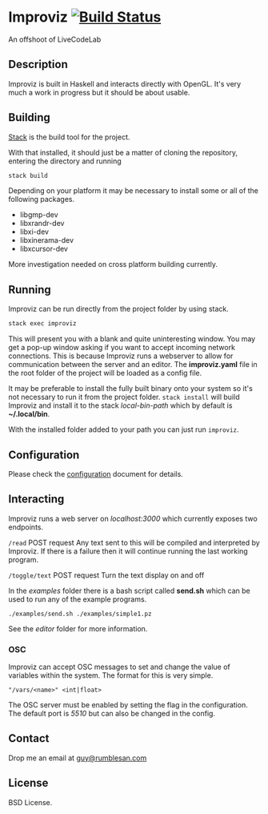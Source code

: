 # Improviz [![Build Status](https://travis-ci.org/rumblesan/improviz.svg?branch=master)](https://travis-ci.org/rumblesan/improviz)

An offshoot of LiveCodeLab


## Description

Improviz is built in Haskell and interacts directly with OpenGL. It's very much a work in progress but it should be about usable.


## Building

[Stack](https://docs.haskellstack.org/en/stable/README/) is the build tool for the project.

With that installed, it should just be a matter of cloning the repository, entering the directory and running

```bash
stack build
```

Depending on your platform it may be necessary to install some or all of the following packages.

* libgmp-dev
* libxrandr-dev
* libxi-dev
* libxinerama-dev
* libxcursor-dev

More investigation needed on cross platform building currently.


## Running

Improviz can be run directly from the project folder by using stack.

```bash
stack exec improviz
```

This will present you with a blank and quite uninteresting window. You may get a pop-up window asking if you want to accept incoming network connections. This is because Improviz runs a webserver to allow for communication between the server and an editor. The **improviz.yaml** file in the root folder of the project will be loaded as a config file.

It may be preferable to install the fully built binary onto your system so it's not necessary to run it from the project folder. `stack install` will build Improviz and install it to the stack _local-bin-path_ which by default is **~/.local/bin**.

With the installed folder added to your path you can just run `improviz`.


## Configuration

Please check the [configuration](docs/configuration.md) document for details.


## Interacting

Improviz runs a web server on *localhost:3000* which currently exposes two endpoints.

`/read`
POST request
Any text sent to this will be compiled and interpreted by Improviz. If there is a failure then it will continue running the last working program.

`/toggle/text`
POST request
Turn the text display on and off

In the *examples* folder there is a bash script called **send.sh** which can be used to run any of the example programs.

`./examples/send.sh ./examples/simple1.pz`

See the *editor* folder for more information.

### OSC

Improviz can accept OSC messages to set and change the value of variables within the system. The format for this is very simple.

`"/vars/<name>" <int|float>`

The OSC server must be enabled by setting the flag in the configuration. The default port is *5510* but can also be changed in the config.

## Contact

Drop me an email at guy@rumblesan.com


## License

BSD License.


